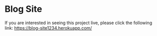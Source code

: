 # Blog Site 

If you are interested in seeing this project live, please click the following link: https://blog-site1234.herokuapp.com/
